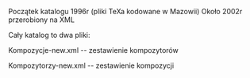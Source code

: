 Początek katalogu 1996r (pliki TeXa kodowane w Mazowii)
Około 2002r przerobiony na XML

Cały katalog to dwa pliki: 

Kompozycje-new.xml -- zestawienie kompozytorów

Kompozytorzy-new.xml -- zestawienie kompozycji

